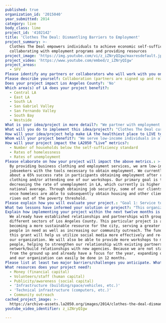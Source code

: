 ```yaml
---
published: true
organization_id: '2015040'
year_submitted: 2014
category: live
body_class: lime
project_id: '4102142'
title: 'Clothes The Deal: Dismantling Barriers to Employment'
project_summary: >-
  Clothes The Deal empowers individuals to achieve economic self-sufficiency by
  collaborating with employment programs and providing resources
project_image: 'https://img.youtube.com/vi/z_iZNryQIgw/maxresdefault.jpg'
project_video: 'https://www.youtube.com/embed/z_iZNryQIgw'
project_areas:
  - SFV
Please identify any partners or collaborators who will work with you on this project.: "We have partnerships with many programs and non-profits throughout the county. An example of a few agencies we collaborate with are LA Works, Children's Institute Inc., LA County of Education, The Salvation Army Bell Shelter, Single Room Occupancy Inc., Substance Abuse Foundation, U.S. Veterans Initiative, and Volunteers of America.\r\n\r\nOur partners provide clients and ensure that they are low-income and searching for employment. By partnering with a number of agencies, we are able to provide services to a diverse population of people coming from different backgrounds and histories. A few of our partners are also able to provide funding for their clients, allowing us to reach a greater amount of people in Los Angeles by using our resources on those who cannot provide their own funding.\r\n\r\nWe also aim to collaborate with the community. We attend many networking events focused on employment and vocational programs, including those hosted by POWER (Providing Opportunities with Essential Resources), LA United Job Creation Council and the Department of Mental Health. Local businesses and organizations also provide clothing donations and host clothing drivers. Annually, we have about 40 volunteers serve a total of 5,550 hours. Volunteers include youth interns, community service volunteers, Temporary Subsidized Employees, and ReEmployability employees. "
Please describe yourself: Collaboration (partners are signed up and ready to hit the ground running!)
Does your project impact Los Angeles County?: 'No'
Which area(s) of LA does your project benefit?:
  - Central LA
  - East LA
  - South LA
  - San Gabriel Valley
  - San Fernando Valley
  - South Bay
  - Westside
What is your idea/project in more detail?: "We partner with employment and vocational programs in Los Angeles, providing business clothing and job preparation workshops to their clients. We address specific barriers that interfere with employment opportunities to those who are low-income and cannot afford professional attire, those who have spent a long period of time out of the workplace and need instruction on business attire and etiquette, and those who are socially disadvantaged. Clients who may be equally qualified with competing job applicants will lose job opportunities if they cannot present a professional image. \r\nWe would like to expand our community outreach, in order to serve more people in need and get more members of the community involved."
What will you do to implement this idea/project?: "Clothes The Deal currently has two programs that we would like to expand: the Business Clothing Program and the Dress to Impress Workshops.\r\n\r\nBusiness Clothing Program: Through a network of corporate clothing drives, donation drop-off locations, and donations directly from local manufacturers and retailers, we are able to collect ready-to-wear items for thousands of job ready clients. We hope to partner with more businesses and organizations throughout the LA community. \r\n\r\nDress To Impress Workshops: These workshops are designed to help educate and enhance the participant's self-esteem and professional image for job interviews. Topics include business wardrobe, business etiquette, self-confidence, hygiene, skin and hair care. Workshops are interactive public forums for discussion of dress codes in various work environments. Also addressed is non-verbal and visual communication between coworkers/customers/clients, sample scenarios, problem solving situations and team building activities. We make it easy for participants to attend a workshop by bringing the clothing and services to them."
How will your idea/project help make LA the healthiest place to LIVE today? In 2050?: "Today, we aim to help individuals get back on their feet and gain employment. Subsequently, we hope to decrease the number of people living on the streets and the number of families who live below the poverty threshold. In addition to higher living wages, they will ultimately achieve a higher quality of life for themselves and their families through things such as obtaining health insurance, purchasing healthy foods, and providing/obtaining a quality education.\r\n\r\nThe more people that we empower today by supporting them in their path back to the workforce, the more leaders and contributors we are cultivating for our communities tomorrow. By 2050, we hope that not only are local businesses and organizations invested in their communities but that the residents we empowered will contribute and help their communities grow. With more people in the workforce, we envision safer neighborhoods, no food deserts, and a higher quality of life for all."
Whom will your project benefit?: "We serve low-income individuals in all of Los Angeles County. Men and women, old and young, people of all nationalities qualify for our services.\r\n\r\nClients must be: \r\n1) low-income (according to the Federal Health & Human Services poverty guidelines)\r\n2) currently unemployed\r\n3) enrolled in an employment program, vocational training or educational institution\r\n\r\nSome of the clients that we have had and currently have include veterans, homeless individuals, at-risk youth, mentally or physically disabled individuals, those recovering from mental illness or substance abuse, and foster youth.\r\n"
How will your project impact the LA2050 “Live” metrics?:
  - Number of households below the self-sufficiency standard
  - Rates of homelessness
  - Rates of unemployment
Please elaborate on how your project will impact the above metrics.: >-
  By providing business clothing and employment services, we arm low-income
  jobseekers with the tools necessary to obtain employment. We currently have
  about a 65% success rate in participants obtaining employment after receiving
  clothing and/or attending one of our workshops. Our primary goal is to aid in
  decreasing the rate of unemployment in LA, which currently is higher than the
  national average. Through obtaining job security, some of our clients who were
  once homeless are able to subsequently obtain housing and other clients have
  risen out of the poverty threshold. 
Please explain how you will evaluate your project.: "Goal 1: Service to 700 low-income clients. \r\nMethod (of evaluation): Income verification documents (TANF Notice of Action, General Relief Notice of Action, SSI Notice of Action, 2 month pay stubs). Collaborating agencies will assist with supplying income documentation.\r\n\r\n Goal 2: Job placement rates. \r\nMethod: Job placement rates. Clothes The Deal will evaluate job placement from a field sample of 400 clients out of the 700 served from the project. Client data base will be maintained and updated. \r\n\r\n Goal 3: Increased employment opportunities. \r\nMethod: Pre and post service questionnaires will be collected and evaluated to measure changes in various success indicators. Workshop questionnaires will measure information retained from workshops. \r\n\r\n Clothes The Deal will update evaluations with quarterly reports and a final end of project report. Clients served from the project will also have the opportunity to voluntarily provide written, audio and video testimonials to share their stories. "
What two lessons have informed your solution or project?: "This organization was founded by a student of UCLA Anderson School of Business in 1995 as part of a school project. She distributed needs assessments to different organizations around the city and found that though there were many employment services, they reported that their participants were in need of professional attire and etiquette for job interviews.\r\n\r\nIn the past, our primary donors have had prior relationships with officers on our Board of Directors. However, we realize that in order to be a sustainable organization, we need to keep building and maintaining relationships with local businesses, organizations and our community members. In order to do so, we need to "
Explain how implementing your project within the next twelve months is an achievable goal.: >-
  We already have established relationships and partnerships with groups from
  different sectors of Los Angeles County. This particular project is aimed at
  becoming a more sustainable resource for the city, serving a greater number of
  people in need as well as increasing our community outreach. The funds from
  this grant will help us utilize social media more effectively and re-market
  our organization. We will also be able to provide more workshops to more
  people, helping to strengthen our relationship with existing partners and
  network/build relationships with new agencies. Because we are not starting
  from the ground up and already have a focus for the year, expanding our reach
  and our organization can easily be done in 12 months. 
Please list at least two major barriers/challenges you anticipate. What is your strategy for ensuring a successful implementation?: "1) Securing funds to ensure that our organization remains sustainable through the years.\r\n2) Community Outreach"
What resources does your project need?:
  - Money (financial capital)
  - Volunteers/staff (human capital)
  - Publicity/awareness (social capital)
  - 'Infrastructure (building/space/vehicles, etc.)'
  - 'Technical infrastructure (computers, etc.)'
  - Community outreach
cached_project_image: >-
  https://archive-assets.la2050.org/images/2014/clothes-the-deal-dismantling-barriers-to-employment/img.youtube.com/vi/z_iZNryQIgw/maxresdefault.jpg
youtube_video_identifier: z_iZNryQIgw

---
```


